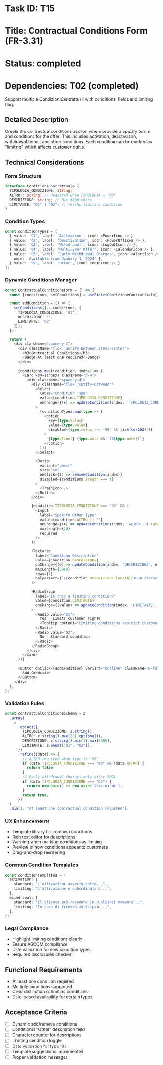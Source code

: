 # Task ID: T15

# Title: Contractual Conditions Form (FR-3.31)

# Status: completed

# Dependencies: T02 (completed)

Support multiple CondizioniContrattuali with conditional fields and limiting flag.

## Detailed Description

Create the contractual conditions section where providers specify terms and conditions for the offer. This includes activation, deactivation, withdrawal terms, and other conditions. Each condition can be marked as "limiting" which affects customer rights.

## Technical Considerations

### Form Structure

```typescript
interface CondizioneContrattuale {
  TIPOLOGIA_CONDIZIONE: string;
  ALTRO?: string; // Required when TIPOLOGIA = '99'
  DESCRIZIONE: string; // Max 3000 chars
  LIMITANTE: "01" | "02"; // Yes/No limiting condition
}
```

### Condition Types

```typescript
const conditionTypes = [
  { value: '01', label: 'Activation', icon: <PowerIcon /> },
  { value: '02', label: 'Deactivation', icon: <PowerOffIcon /> },
  { value: '03', label: 'Withdrawal', icon: <LogOutIcon /> },
  { value: '04', label: 'Multi-year Offer', icon: <CalendarIcon /> },
  { value: '05', label: 'Early Withdrawal Charges', icon: <AlertIcon />,
    note: 'Available from January 1, 2024' },
  { value: '99', label: 'Other', icon: <MoreIcon /> }
];
```

### Dynamic Conditions Manager

```typescript
const ContractualConditionsForm = () => {
  const [conditions, setConditions] = useState<CondizioneContrattuale[]>([]);

  const addCondition = () => {
    setConditions([...conditions, {
      TIPOLOGIA_CONDIZIONE: '01',
      DESCRIZIONE: '',
      LIMITANTE: '02'
    }]);
  };

  return (
    <div className="space-y-4">
      <div className="flex justify-between items-center">
        <h3>Contractual Conditions</h3>
        <Badge>At least one required</Badge>
      </div>

      {conditions.map((condition, index) => (
        <Card key={index} className="p-4">
          <div className="space-y-4">
            <div className="flex justify-between">
              <Select
                label="Condition Type"
                value={condition.TIPOLOGIA_CONDIZIONE}
                onChange={(e) => updateCondition(index, 'TIPOLOGIA_CONDIZIONE', e.target.value)}
              >
                {conditionTypes.map(type => (
                  <option
                    key={type.value}
                    value={type.value}
                    disabled={type.value === '05' && !isAfter2024()}
                  >
                    {type.label} {type.note && `(${type.note})`}
                  </option>
                ))}
              </Select>

              <Button
                variant="ghost"
                size="sm"
                onClick={() => removeCondition(index)}
                disabled={conditions.length === 1}
              >
                <TrashIcon />
              </Button>
            </div>

            {condition.TIPOLOGIA_CONDIZIONE === '99' && (
              <Input
                label="Specify Other Type"
                value={condition.ALTRO || ''}
                onChange={(e) => updateCondition(index, 'ALTRO', e.target.value)}
                maxLength={20}
                required
              />
            )}

            <Textarea
              label="Condition Description"
              value={condition.DESCRIZIONE}
              onChange={(e) => updateCondition(index, 'DESCRIZIONE', e.target.value)}
              maxLength={3000}
              rows={4}
              helperText={`${condition.DESCRIZIONE.length}/3000 characters`}
            />

            <RadioGroup
              label="Is this a limiting condition?"
              value={condition.LIMITANTE}
              onChange={(value) => updateCondition(index, 'LIMITANTE', value)}
            >
              <Radio value="01">
                Yes - Limits customer rights
                <Tooltip content="Limiting conditions restrict customer's ability to switch or withdraw" />
              </Radio>
              <Radio value="02">
                No - Standard condition
              </Radio>
            </RadioGroup>
          </div>
        </Card>
      ))}

      <Button onClick={addCondition} variant="outline" className="w-full">
        Add Condition
      </Button>
    </div>
  );
};
```

### Validation Rules

```typescript
const contractualConditionsSchema = z
  .array(
    z
      .object({
        TIPOLOGIA_CONDIZIONE: z.string(),
        ALTRO: z.string().max(20).optional(),
        DESCRIZIONE: z.string().min(1).max(3000),
        LIMITANTE: z.enum(["01", "02"]),
      })
      .refine((data) => {
        // ALTRO required when type is '99'
        if (data.TIPOLOGIA_CONDIZIONE === "99" && !data.ALTRO) {
          return false;
        }
        // Early withdrawal charges only after 2024
        if (data.TIPOLOGIA_CONDIZIONE === "05") {
          return new Date() >= new Date("2024-01-01");
        }
        return true;
      })
  )
  .min(1, "At least one contractual condition required");
```

### UX Enhancements

- Template library for common conditions
- Rich text editor for descriptions
- Warning when marking conditions as limiting
- Preview of how conditions appear to customers
- Drag-and-drop reordering

### Common Condition Templates

```typescript
const conditionTemplates = {
  activation: {
    standard: "L'attivazione avverrà entro...",
    limiting: "L'attivazione è subordinata a...",
  },
  withdrawal: {
    standard: "Il cliente può recedere in qualsiasi momento...",
    limiting: "In caso di recesso anticipato...",
  },
};
```

### Legal Compliance

- Highlight limiting conditions clearly
- Ensure AGCOM compliance
- Date validation for new condition types
- Required disclosures checker

## Functional Requirements

- At least one condition required
- Multiple conditions supported
- Clear distinction of limiting conditions
- Date-based availability for certain types

## Acceptance Criteria

- [ ] Dynamic add/remove conditions
- [ ] Conditional "Other" description field
- [ ] Character counter for descriptions
- [ ] Limiting condition toggle
- [ ] Date validation for type '05'
- [ ] Template suggestions implemented
- [ ] Proper validation messages

